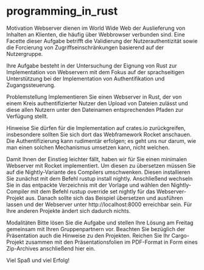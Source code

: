 # programming_in_rust

Motivation
Webserver dienen im World Wide Web der Auslieferung von Inhalten an Klienten, die häufig über Webbrowser verbunden sind. Eine Facette dieser Aufgabe betrifft die Validierung der Nutzerauthentizität sowie die Forcierung von Zugriffseinschränkungen basierend auf der Nutzergruppe.

Ihre Aufgabe besteht in der Untersuchung der Eignung von Rust zur Implementation von Webservern mit dem Fokus auf der sprachseitigen Unterstützung bei der Implementation von Authentifikation und Zugangssteuerung.

Problemstellung
Implementieren Sie einen Webserver in Rust, der von einem Kreis authentifizierter Nutzer den Upload von Dateien zulässt und diese allen Nutzern unter den Dateinamen entsprechenden Pfaden zur Verfügung stellt.

Hinweise
Sie dürfen für die Implementation auf crates.io zurückgreifen, insbesondere sollten Sie sich dort das Webframework Rocket anschauen. Die Authentifizierung kann rudimentär erfolgen; es geht uns nur darum, wie man einen solchen Mechanismus umsetzen kann, nicht welchen.

Damit Ihnen der Einstieg leichter fällt, haben wir für Sie einen minimalen Webserver mit Rocket implementiert. Um diesen zu übersetzen müssen Sie auf die Nightly-Variante des Compilers umschwenken. Diesen installieren Sie zunächst mit dem Befehl rustup install nightly. Anschließend wechseln Sie in das entpackte Verzeichnis mit der Vorlage und wählen den Nightly-Compiler mit dem Befehl rustup override set nightly für das Webserver-Projekt aus. Danach sollte sich das Beispiel übersetzen und ausführen lassen und der Webserver unter http://localhost:8000 erreichbar sein. Für Ihre anderen Projekte ändert sich dadurch nichts.

Modalitäten
Bitte lösen Sie die Aufgabe und stellen Ihre Lösung am Freitag gemeinsam mit Ihren Gruppenpartnern vor. Beachten Sie bezüglich der Präsentation auch die Hinweise zu den Projekten. Reichen Sie Ihr Cargo-Projekt zusammen mit den Präsentationsfolien im PDF-Format in Form eines Zip-Archives anschließend hier ein.

Viel Spaß und viel Erfolg!